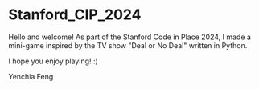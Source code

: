 # Stanford_CIP_2024
Hello and welcome! As part of the Stanford Code in Place 2024, I made a mini-game inspired by the TV show "Deal or No Deal" written in Python. 

I hope you enjoy playing! :)

Yenchia Feng

